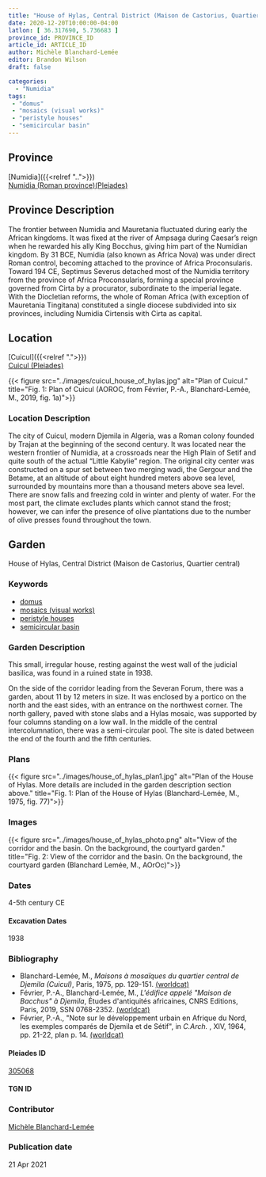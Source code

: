 ```yaml
---
title: "House of Hylas, Central District (Maison de Castorius, Quartier central)"
date: 2020-12-20T10:00:00-04:00
latlon: [ 36.317690, 5.736683 ]
province_id: PROVINCE_ID
article_id: ARTICLE_ID
author: Michèle Blanchard-Lemée
editor: Brandon Wilson
draft: false

categories:
  - "Numidia"
tags:
 - "domus"
 - "mosaics (visual works)"
 - "peristyle houses"
 - "semicircular basin"
---
```


## Province

[Numidia]({{<relref "..">}}) \
[Numidia (Roman province)(Pleiades)](https://pleiades.stoa.org/places/981539)

## Province Description

The frontier between Numidia and Mauretania fluctuated during early the African kingdoms. It was fixed at the river of Ampsaga during Caesar’s reign when he rewarded his ally King Bocchus, giving him part of the Numidian kingdom. By 31 BCE, Numidia (also known as Africa Nova) was under direct Roman control, becoming attached to the province of Africa Proconsularis. Toward 194 CE, Septimus Severus detached most of the Numidia territory from the province of Africa Proconsularis, forming a special province governed from Cirta by a procurator, subordinate to the imperial legate. With the Diocletian reforms, the whole of Roman Africa (with exception of Mauretania Tingitana) constituted a single diocese subdivided into six provinces, including Numidia Cirtensis with Cirta as capital.

## Location

[Cuicul]({{<relref ".">}}) \
[Cuicul (Pleiades)](https://pleiades.stoa.org/places/305068)


{{< figure src="../images/cuicul_house_of_hylas.jpg" alt="Plan of Cuicul." title="Fig. 1: Plan of Cuicul (AOROC, from Février, P.-A., Blanchard-Lemée, M., 2019, fig. 1a)">}}

### Location Description

The city of Cuicul, modern Djemila in Algeria, was a Roman colony founded by Trajan at the beginning of the second century. It was located near the western frontier of Numidia, at a crossroads near the High Plain of Setif and quite south of the actual “Little Kabylie” region. The original city center was constructed on a spur set between two merging wadi, the Gergour and the Betame, at an altitude of about eight hundred meters above sea level, surrounded by mountains more than a thousand meters above sea level. There are snow falls and freezing cold in winter and plenty of water. For the most part, the climate exc1udes plants which cannot stand the frost; however, we can infer the presence of olive plantations due to the number of olive presses found throughout the town.

<!--## Sublocation-->

<!--### Sublocation Description-->

## Garden

House of Hylas, Central District (Maison de Castorius, Quartier central)

### Keywords

- [domus](http://vocab.getty.edu/page/aat/300005506)
- [mosaics (visual works)](http://vocab.getty.edu/page/aat/300015342)
- [peristyle houses](http://vocab.getty.edu/page/aat/300005452)
- [semicircular basin](#)

### Garden Description

This small, irregular house, resting against the west wall of the judicial basilica, was found in a ruined state in 1938.

On the side of the corridor leading from the Severan Forum, there was a garden, about 11 by 12 meters in size. It was enclosed by a portico on the north and the east sides, with an entrance on the northwest corner. The north gallery, paved with stone slabs and a Hylas mosaic, was supported by four columns standing on a low wall. In the middle of the central intercolumnation, there was a semi-circular pool. The site is dated between the end of the fourth and the fifth centuries.

### Plans

{{< figure src="../images/house_of_hylas_plan1.jpg" alt="Plan of the House of Hylas. More details are included in the garden description section above." title="Fig. 1: Plan of the House of Hylas (Blanchard-Lemée, M., 1975, fig. 77)">}}


### Images

{{< figure src="../images/house_of_hylas_photo.png" alt="View of the corridor and the basin. On the background, the courtyard garden." title="Fig. 2: View of the corridor and the basin. On the background, the courtyard garden (Blanchard Lemée, M.,  AOrOc)">}}

### Dates

4-5th century CE

#### Excavation Dates

1938

### Bibliography
*  Blanchard-Lemée, M., *Maisons à mosaïques du quartier central de Djemila (Cuicul)*, Paris, 1975, pp. 129-151. [(worldcat)](http://www.worldcat.org/oclc/461390883)
*  Février, P.-A., Blanchard-Lemée, M., *L'édifice appelé "Maison de Bacchus" à Djemila*, Études d'antiquités africaines, CNRS Editions, Paris, 2019, SSN 0768-2352. [(worldcat)](http://www.worldcat.org/oclc/1090653355)
*  Février, P.-A., "Note sur le développement urbain en Afrique du Nord, les exemples comparés de Djemila et de Sétif", in  *C.Arch.* , XIV, 1964, pp. 21-22, plan p. 14. [(worldcat)](http://www.worldcat.org/oclc/758540114)

#### Pleiades ID
[305068](https://pleiades.stoa.org/places/305068)
#### TGN ID

### Contributor

[Michèle Blanchard-Lemée](https://www.persee.fr/authority/396899)

### Publication date
21 Apr 2021
<!--07 July 2020-->

<!--### Related articles-->

<!-- Links to other related articles. Leave blank for now -->
